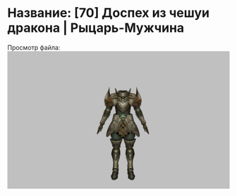 # Название: [70] Доспех из чешуи дракона | Рыцарь-Мужчина

Просмотр файла:
![p000007.png](p000007.png)